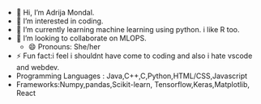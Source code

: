 - 👋 Hi, I’m Adrija Mondal.
- 👀 I’m interested in coding.
- 🌱 I’m currently learning machine learning using python. i like R too.
- 💞️ I’m looking to collaborate on MLOPS.
  - 😄 Pronouns: She/her
- ⚡ Fun fact:i feel i shouldnt have come to coding and also i hate vscode and webdev.
- Programming Languages : Java,C++,C,Python,HTML/CSS,Javascript
- Frameworks:Numpy,pandas,Scikit-learn, Tensorflow,Keras,Matplotlib, React

<!---
madri1234/madri1234 is a ✨ special ✨ repository because its `README.md` (this file) appears on your GitHub profile.
You can click the Preview link to take a look at your changes.
--->

